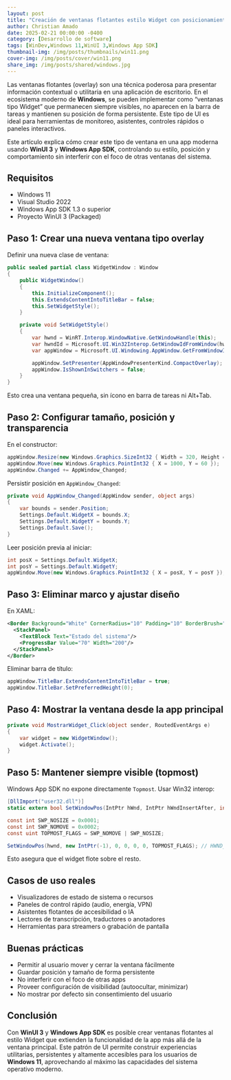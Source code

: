 ```yaml
---
layout: post
title: "Creación de ventanas flotantes estilo Widget con posicionamiento persistente en pantalla"
author: Christian Amado
date: 2025-02-21 00:00:00 -0400
category: [Desarrollo de software]
tags: [WinDev,Windows 11,WinUI 3,Windows App SDK]
thumbnail-img: /img/posts/thumbnails/win11.png
cover-img: /img/posts/cover/win11.png
share_img: /img/posts/shared/windows.jpg
---
```


Las ventanas flotantes (overlay) son una técnica poderosa para presentar información contextual o utilitaria en una aplicación de escritorio. En el ecosistema moderno de **Windows**, se pueden implementar como “ventanas tipo Widget” que permanecen siempre visibles, no aparecen en la barra de tareas y mantienen su posición de forma persistente. Este tipo de UI es ideal para herramientas de monitoreo, asistentes, controles rápidos o paneles interactivos.

Este artículo explica cómo crear este tipo de ventana en una app moderna usando **WinUI 3** y **Windows App SDK**, controlando su estilo, posición y comportamiento sin interferir con el foco de otras ventanas del sistema.

<!--more-->

## Requisitos

- Windows 11
- Visual Studio 2022
- Windows App SDK 1.3 o superior
- Proyecto WinUI 3 (Packaged)

## Paso 1: Crear una nueva ventana tipo overlay

Definir una nueva clase de ventana:

```csharp
public sealed partial class WidgetWindow : Window
{
    public WidgetWindow()
    {
        this.InitializeComponent();
        this.ExtendsContentIntoTitleBar = false;
        this.SetWidgetStyle();
    }

    private void SetWidgetStyle()
    {
        var hwnd = WinRT.Interop.WindowNative.GetWindowHandle(this);
        var hwndId = Microsoft.UI.Win32Interop.GetWindowIdFromWindow(hwnd);
        var appWindow = Microsoft.UI.Windowing.AppWindow.GetFromWindowId(hwndId);

        appWindow.SetPresenter(AppWindowPresenterKind.CompactOverlay); // modo PiP
        appWindow.IsShownInSwitchers = false;
    }
}
```

Esto crea una ventana pequeña, sin ícono en barra de tareas ni Alt+Tab.

## Paso 2: Configurar tamaño, posición y transparencia

En el constructor:

```csharp
appWindow.Resize(new Windows.Graphics.SizeInt32 { Width = 320, Height = 200 });
appWindow.Move(new Windows.Graphics.PointInt32 { X = 1000, Y = 60 });
appWindow.Changed += AppWindow_Changed;
```

Persistir posición en `AppWindow_Changed`:

```csharp
private void AppWindow_Changed(AppWindow sender, object args)
{
    var bounds = sender.Position;
    Settings.Default.WidgetX = bounds.X;
    Settings.Default.WidgetY = bounds.Y;
    Settings.Default.Save();
}
```

Leer posición previa al iniciar:

```csharp
int posX = Settings.Default.WidgetX;
int posY = Settings.Default.WidgetY;
appWindow.Move(new Windows.Graphics.PointInt32 { X = posX, Y = posY });
```

## Paso 3: Eliminar marco y ajustar diseño

En XAML:

```xml
<Border Background="White" CornerRadius="10" Padding="10" BorderBrush="Gray" BorderThickness="1">
  <StackPanel>
    <TextBlock Text="Estado del sistema"/>
    <ProgressBar Value="70" Width="200"/>
  </StackPanel>
</Border>
```

Eliminar barra de título:

```csharp
appWindow.TitleBar.ExtendsContentIntoTitleBar = true;
appWindow.TitleBar.SetPreferredHeight(0);
```

## Paso 4: Mostrar la ventana desde la app principal

```csharp
private void MostrarWidget_Click(object sender, RoutedEventArgs e)
{
    var widget = new WidgetWindow();
    widget.Activate();
}
```

## Paso 5: Mantener siempre visible (topmost)

Windows App SDK no expone directamente `Topmost`. Usar Win32 interop:

```csharp
[DllImport("user32.dll")]
static extern bool SetWindowPos(IntPtr hWnd, IntPtr hWndInsertAfter, int X, int Y, int cx, int cy, uint uFlags);

const int SWP_NOSIZE = 0x0001;
const int SWP_NOMOVE = 0x0002;
const uint TOPMOST_FLAGS = SWP_NOMOVE | SWP_NOSIZE;

SetWindowPos(hwnd, new IntPtr(-1), 0, 0, 0, 0, TOPMOST_FLAGS); // HWND_TOPMOST
```

Esto asegura que el widget flote sobre el resto.

## Casos de uso reales

- Visualizadores de estado de sistema o recursos
- Paneles de control rápido (audio, energía, VPN)
- Asistentes flotantes de accesibilidad o IA
- Lectores de transcripción, traductores o anotadores
- Herramientas para streamers o grabación de pantalla

## Buenas prácticas

- Permitir al usuario mover y cerrar la ventana fácilmente
- Guardar posición y tamaño de forma persistente
- No interferir con el foco de otras apps
- Proveer configuración de visibilidad (autoocultar, minimizar)
- No mostrar por defecto sin consentimiento del usuario

## Conclusión

Con **WinUI 3** y **Windows App SDK** es posible crear ventanas flotantes al estilo Widget que extienden la funcionalidad de la app más allá de la ventana principal. Este patrón de UI permite construir experiencias utilitarias, persistentes y altamente accesibles para los usuarios de **Windows 11**, aprovechando al máximo las capacidades del sistema operativo moderno.
